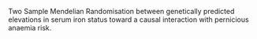 Two Sample Mendelian Randomisation between genetically predicted elevations in serum iron status toward a causal interaction with pernicious anaemia risk.
